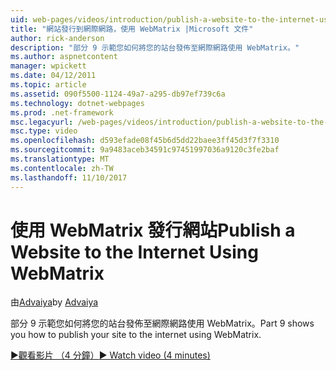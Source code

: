 ```yaml
---
uid: web-pages/videos/introduction/publish-a-website-to-the-internet-using-webmatrix
title: "網站發行到網際網路，使用 WebMatrix |Microsoft 文件"
author: rick-anderson
description: "部分 9 示範您如何將您的站台發佈至網際網路使用 WebMatrix。"
ms.author: aspnetcontent
manager: wpickett
ms.date: 04/12/2011
ms.topic: article
ms.assetid: 090f5500-1124-49a7-a295-db97ef739c6a
ms.technology: dotnet-webpages
ms.prod: .net-framework
msc.legacyurl: /web-pages/videos/introduction/publish-a-website-to-the-internet-using-webmatrix
msc.type: video
ms.openlocfilehash: d593efade08f45b6d5dd22baee3ff45d3f7f3310
ms.sourcegitcommit: 9a9483aceb34591c97451997036a9120c3fe2baf
ms.translationtype: MT
ms.contentlocale: zh-TW
ms.lasthandoff: 11/10/2017
---
```

<a name="publish-a-website-to-the-internet-using-webmatrix"></a><span data-ttu-id="675f3-103">使用 WebMatrix 發行網站</span><span class="sxs-lookup"><span data-stu-id="675f3-103">Publish a Website to the Internet Using WebMatrix</span></span>
====================
<span data-ttu-id="675f3-104">由[Advaiya](https://twitter.com/Advaiyasolns)</span><span class="sxs-lookup"><span data-stu-id="675f3-104">by [Advaiya](https://twitter.com/Advaiyasolns)</span></span>

<span data-ttu-id="675f3-105">部分 9 示範您如何將您的站台發佈至網際網路使用 WebMatrix。</span><span class="sxs-lookup"><span data-stu-id="675f3-105">Part 9 shows you how to publish your site to the internet using WebMatrix.</span></span>

[<span data-ttu-id="675f3-106">&#9654;觀看影片 （4 分鐘）</span><span class="sxs-lookup"><span data-stu-id="675f3-106">&#9654; Watch video (4 minutes)</span></span>](https://channel9.msdn.com/Blogs/ASP-NET-Site-Videos/publish-a-website-to-the-internet-using-webmatrix)
